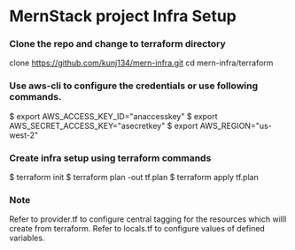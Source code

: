 # MernStack project Infra Setup

### Clone the repo and change to terraform directory
clone https://github.com/kunj134/mern-infra.git
cd mern-infra/terraform

### Use aws-cli to configure the credentials or use following commands. 
$ export AWS_ACCESS_KEY_ID="anaccesskey"
$ export AWS_SECRET_ACCESS_KEY="asecretkey"
$ export AWS_REGION="us-west-2"

### Create infra setup using terraform commands
$ terraform init
$ terraform plan -out tf.plan
$ terraform apply tf.plan

### Note 
Refer to provider.tf to configure central tagging for the resources which willl create from terraform.
Refer to locals.tf to configure values of defined variables. 
